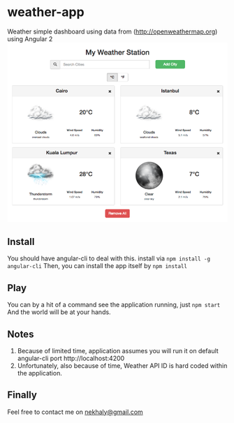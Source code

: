 # weather-app
Weather simple dashboard using data from (http://openweathermap.org) using Angular 2
![Weather Application Dashboard](/src/assets/images/weather-app.png?raw=true)
## Install
You should have angular-cli to deal with this. install via
`npm install -g angular-cli`
Then, you can install the app itself by
`npm install`
## Play
You can by a hit of a command see the application running, just
`npm start`
And the world will be at your hands.
## Notes
1. Because of limited time, application assumes you will run it on default angular-cli port http://localhost:4200
2. Unfortunately, also because of time, Weather API ID is hard coded within the application.
## Finally
Feel free to contact me on [nekhaly@gmail.com](mailto:nekhaly@gmail.com)